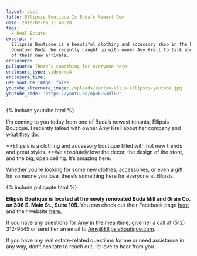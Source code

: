 ```yaml
---
layout: post
title: Ellipsis Boutique Is Buda’s Newest Gem
date: 2018-02-06 11:49:20
tags:
  - Real Estate
excerpt: >-
  Ellipsis Boutique is a beautiful clothing and accessory shop in the heart of
  downtown Buda. We recently caught up with owner Amy Krell to talk about some
  of their new arrivals.
enclosure:
pullquote: There’s something for everyone here.
enclosure_type: video/mp4
enclosure_time:
use_youtube_image: false
youtube_alternate_image: /uploads/karlyn-ellis-ellipsis-youtube.jpg
youtube_code: 'https://youtu.be/opHkLSJRlFU'
---
```



{% include youtube.html %}

I’m coming to you today from one of Buda’s newest tenants, Ellipsis Boutique. I recently talked with owner Amy Krell about her company and what they do.

**Ellipsis is a clothing and accessory boutique filled with hot new trends and great styles.&nbsp;**We absolutely love the decor, the design of the store, and the big, open ceiling. It’s amazing here.

Whether you’re looking for some new clothes, accessories, or even a gift for someone you love, there’s something here for everyone at Ellipsis.

{% include pullquote.html %}

**Ellipsis Boutique is located at the newly renovated Buda Mill and Grain Co. on 306 S. Main St., Suite 105.** You can check out their Facebook page [here](https://www.facebook.com/ellipsisboutiquebudatx) and their website [here.](https://www.ellipsisboutique.com/)

If you have any questions for Amy in the meantime, give her a call at (512) 312-9545 or send her an email to [Amy@EllipsisBoutique.com](javascript:void(location.href='mailto:'+String.fromCharCode(65,109,121,64,69,108,108,105,112,115,105,115,66,111,117,116,105,113,117,101,46,99,111,109))).

If you have any real estate-related questions for me or need assistance in any way, don’t hesitate to reach out. I’d love to hear from you.